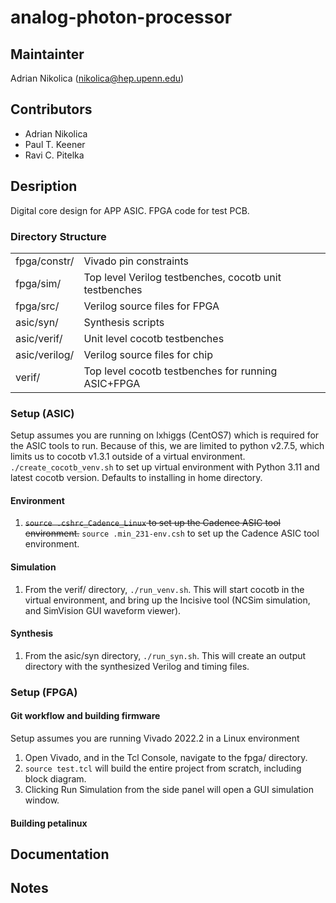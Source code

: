 # analog-photon-processor

## Maintainter

Adrian Nikolica (nikolica@hep.upenn.edu)

## Contributors
* Adrian Nikolica
* Paul T. Keener
* Ravi C. Pitelka

## Desription
Digital core design for APP ASIC. FPGA code for test PCB.

### Directory Structure 
|      |      |
| :--- | :--- |
| fpga/constr/ | Vivado pin constraints |
| fpga/sim/ | Top level Verilog testbenches, cocotb unit testbenches |
| fpga/src/ | Verilog source files for FPGA |
| asic/syn/ | Synthesis scripts |
| asic/verif/ | Unit level cocotb testbenches |
| asic/verilog/ | Verilog source files for chip |
| verif/ | Top level cocotb testbenches for running ASIC+FPGA |

### Setup (ASIC)
Setup assumes you are running on lxhiggs (CentOS7) which is required for the ASIC tools to run. Because of this, we are limited to python v2.7.5, which limits us to cocotb v1.3.1 outside of a virtual environment.
`./create_cocotb_venv.sh` to set up virtual environment with Python 3.11 and latest cocotb version. Defaults to installing in home directory.

#### Environment
1. ~~`source .cshrc_Cadence_Linux` to set up the Cadence ASIC tool environment.~~
   `source .min_231-env.csh` to set up the Cadence ASIC tool environment.
#### Simulation
1. From the verif/ directory, `./run_venv.sh`.  This will start cocotb in the virtual environment, and bring up the Incisive tool (NCSim simulation, and SimVision GUI waveform viewer). 
#### Synthesis
1. From the asic/syn directory, `./run_syn.sh`. This will create an output directory with the synthesized Verilog and timing files.

### Setup (FPGA)

#### Git workflow and building firmware
Setup assumes you are running Vivado 2022.2 in a Linux environment
1. Open Vivado, and in the Tcl Console, navigate to the fpga/ directory.
2. `source test.tcl` will build the entire project from scratch, including block diagram.
3. Clicking Run Simulation from the side panel will open a GUI simulation window.

#### Building petalinux

## Documentation

## Notes

